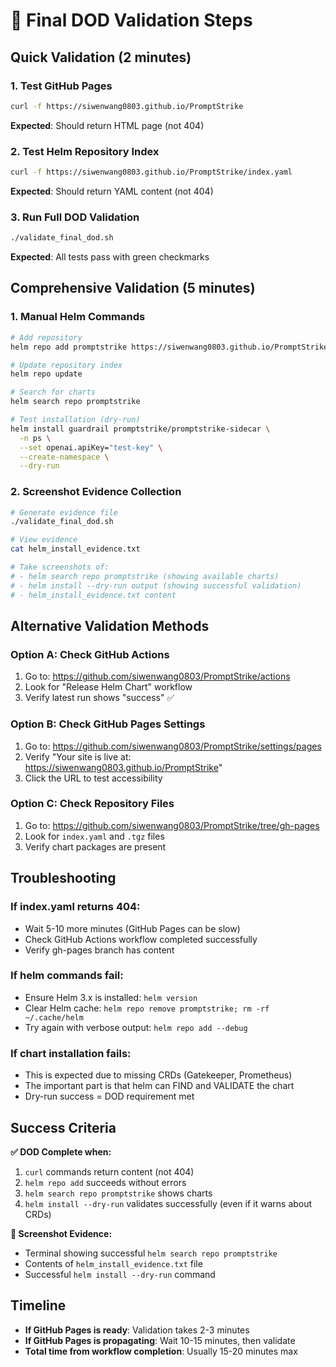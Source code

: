 # 🎯 Final DOD Validation Steps

## Quick Validation (2 minutes)

### 1. Test GitHub Pages
```bash
curl -f https://siwenwang0803.github.io/PromptStrike
```
**Expected**: Should return HTML page (not 404)

### 2. Test Helm Repository Index
```bash
curl -f https://siwenwang0803.github.io/PromptStrike/index.yaml
```
**Expected**: Should return YAML content (not 404)

### 3. Run Full DOD Validation
```bash
./validate_final_dod.sh
```
**Expected**: All tests pass with green checkmarks

## Comprehensive Validation (5 minutes)

### 1. Manual Helm Commands
```bash
# Add repository
helm repo add promptstrike https://siwenwang0803.github.io/PromptStrike

# Update repository index
helm repo update

# Search for charts
helm search repo promptstrike

# Test installation (dry-run)
helm install guardrail promptstrike/promptstrike-sidecar \
  -n ps \
  --set openai.apiKey="test-key" \
  --create-namespace \
  --dry-run
```

### 2. Screenshot Evidence Collection
```bash
# Generate evidence file
./validate_final_dod.sh

# View evidence
cat helm_install_evidence.txt

# Take screenshots of:
# - helm search repo promptstrike (showing available charts)
# - helm install --dry-run output (showing successful validation)
# - helm_install_evidence.txt content
```

## Alternative Validation Methods

### Option A: Check GitHub Actions
1. Go to: https://github.com/siwenwang0803/PromptStrike/actions
2. Look for "Release Helm Chart" workflow
3. Verify latest run shows "success" ✅

### Option B: Check GitHub Pages Settings
1. Go to: https://github.com/siwenwang0803/PromptStrike/settings/pages
2. Verify "Your site is live at: https://siwenwang0803.github.io/PromptStrike"
3. Click the URL to test accessibility

### Option C: Check Repository Files
1. Go to: https://github.com/siwenwang0803/PromptStrike/tree/gh-pages
2. Look for `index.yaml` and `.tgz` files
3. Verify chart packages are present

## Troubleshooting

### If index.yaml returns 404:
- Wait 5-10 more minutes (GitHub Pages can be slow)
- Check GitHub Actions workflow completed successfully
- Verify gh-pages branch has content

### If helm commands fail:
- Ensure Helm 3.x is installed: `helm version`
- Clear Helm cache: `helm repo remove promptstrike; rm -rf ~/.cache/helm`
- Try again with verbose output: `helm repo add --debug`

### If chart installation fails:
- This is expected due to missing CRDs (Gatekeeper, Prometheus)
- The important part is that helm can FIND and VALIDATE the chart
- Dry-run success = DOD requirement met

## Success Criteria

**✅ DOD Complete when:**
1. `curl` commands return content (not 404)
2. `helm repo add` succeeds without errors
3. `helm search repo promptstrike` shows charts
4. `helm install --dry-run` validates successfully (even if it warns about CRDs)

**📸 Screenshot Evidence:**
- Terminal showing successful `helm search repo promptstrike`
- Contents of `helm_install_evidence.txt` file
- Successful `helm install --dry-run` command

## Timeline

- **If GitHub Pages is ready**: Validation takes 2-3 minutes
- **If GitHub Pages is propagating**: Wait 10-15 minutes, then validate
- **Total time from workflow completion**: Usually 15-20 minutes max